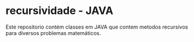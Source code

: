 # recursividade - JAVA
Este repositorio contém classes em JAVA que contem metodos recursivos para diversos problemas matemáticos.
